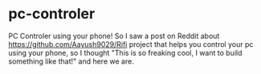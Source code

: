 # pc-controler
PC Controler using your phone!
So I saw a post on Reddit about https://github.com/Aayush9029/Rifi project that helps you control
your pc using your phone, so I thought "This is so freaking cool, I want to build something like that!"
and here we are.
